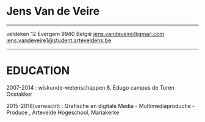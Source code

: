 Jens Van de Veire
=================


---------------------------------------------
veldeken 12
Evergem 9940
België
jens.vandeveire@gmail.com
jens.vandeveire1@student.arteveldehs.be


----------------------------------------------

EDUCATION
=========

2007-2014
: wiskunde-wetenschappen 8, Edugo campus de Toren Oostakker

2015-2018(verwacht)
: Grafische en digitale Media - Multimediaproductie - Produce , Artevelde Hogeschool, Mariakerke


